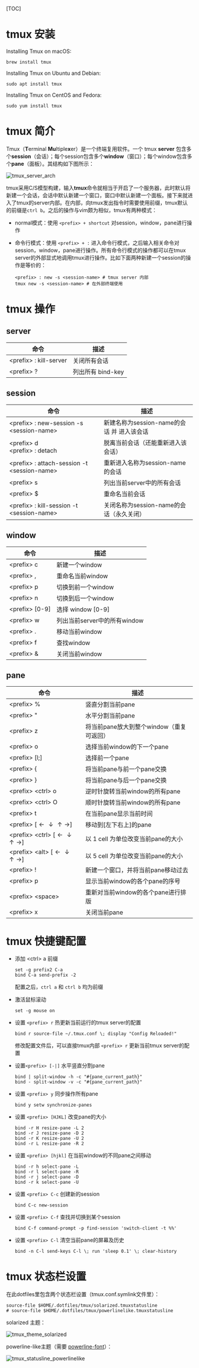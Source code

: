 [TOC]

# tmux 安装

Installing Tmux on macOS: 

```shell
brew install tmux
```

Installing Tmux on Ubuntu and Debian: 

```shell
sudo apt install tmux
```

Installing Tmux on CentOS and Fedora: 

```shell
sudo yum install tmux
```

# tmux 简介

Tmux（**T**erminal **Mu**ltiple**x**er）是一个终端复用软件。一个 tmux **server** 包含多个**session**（会话）；每个session包含多个**window**（窗口）；每个window包含多个**pane**（面板）。其结构如下图所示：

![tmux_server_arch](./imgs/tmux_server_arch.png)



tmux采用C/S模型构建，输入**tmux**命令就相当于开启了一个服务器，此时默认将新建一个会话，会话中默认新建一个窗口，窗口中默认新建一个面板。接下来就进入了tmux的server内部。在内部，向tmux发出指令时需要使用前缀，tmux默认的前缀是`ctrl b`。之后的操作与vim颇为相似，tmux有两种模式：

- normal模式：使用 `<prefix> + shortcut` 对session，window，pane进行操作

- 命令行模式：使用 `<prefix> + :` 进入命令行模式，之后输入相关命令对session，window，pane进行操作。所有命令行模式的操作都可以在tmux server的外部显式地调用tmux进行操作。比如下面两种新建一个session的操作是等价的：

  ```shell
  <prefix> : new -s <session-name> # tmux server 内部
  tmux new -s <session-name> # 在外部终端使用
  ```

# tmux 操作

## server 

| 命令                     | 描述              |
| ------------------------ | ----------------- |
| \<prefix\> : kill-server | 关闭所有会话      |
| \<prefix\> ?             | 列出所有 bind-key |

## session

| 命令                                            | 描述                                       |
| ----------------------------------------------- | ------------------------------------------ |
| \<prefix\> : new-session -s \<session-name\>    | 新建名称为session-name的会话 并 进入该会话 |
| \<prefix\> d<br />\<prefix\> : detach           | 脱离当前会话（还能重新进入该会话）         |
| \<prefix\> : attach-session -t \<session-name\> | 重新进入名称为session-name的会话           |
| \<prefix\> s                                    | 列出当前server中的所有会话                 |
| \<prefix\> $                                    | 重命名当前会话                             |
| \<prefix\> : kill-session -t \<session-name\>   | 关闭名称为session-name的会话（永久关闭）   |

## window

| 命令             | 描述                         |
| ---------------- | ---------------------------- |
| \<prefix\> c     | 新建一个window               |
| \<prefix\> ,     | 重命名当前window             |
| \<prefix\> p     | 切换到前一个window           |
| \<prefix\> n     | 切换到后一个window           |
| \<prefix\> [0-9] | 选择 window [0-9]            |
| \<prefix\> w     | 列出当前server中的所有window |
| \<prefix\> .     | 移动当前window               |
| <prefix\> f      | 查找window                   |
| <prefix\> &      | 关闭当前window               |

## pane

| 命令                                                         | 描述                                     |
| ------------------------------------------------------------ | ---------------------------------------- |
| <prefix\> %                                                  | 竖直分割当前pane                         |
| <prefix\> "                                                  | 水平分割当前pane                         |
| <prefix\> z                                                  | 将当前pane放大到整个window（重复可返回） |
| \<prefix\> o                                                 | 选择当前window的下一个pane               |
| <prefix\> [l;]                                               | 选择前一个pane                           |
| <prefix\> {                                                  | 将当前pane与前一个pane交换               |
| <prefix\> }                                                  | 将当前pane与后一个pane交换               |
| <prefix\> \<ctrl\> o                                         | 逆时针旋转当前window的所有pane           |
| <prefix\> \<ctrl\> O                                         | 顺时针旋转当前window的所有pane           |
| \<prefix\> t                                                 | 在当前pane显示当前时间                   |
| \<prefix\> [$\leftarrow \downarrow \uparrow \rightarrow$]    | 移动到[左下右上]的pane                   |
| \<prefix\> \<ctrl\> [$\leftarrow \downarrow \uparrow \rightarrow$] | 以 1 cell 为单位改变当前pane的大小       |
| \<prefix\> \<alt\> [$\leftarrow \downarrow \uparrow \rightarrow$] | 以 5 cell 为单位改变当前pane的大小       |
| \<prefix\> !                                                 | 新建一个窗口，并将当前pane移动过去       |
| \<prefix\> p                                                 | 显示当前window的各个pane的序号           |
| \<prefix\> \<space\>                                         | 重新对当前window的各个pane进行排版       |
| \<prefix\> x                                                 | 关闭当前pane                             |

# tmux 快捷键配置

- 添加 \<ctrl\> a 前缀

  ```shell
  set -g prefix2 C-a
  bind C-a send-prefix -2
  ```

  配置之后，`ctrl a` 和 `ctrl b` 均为前缀

- 激活鼠标滚动

  ```shell
  set -g mouse on
  ```

- 设置 `<prefix> r` 热更新当前运行的tmux server的配置

  ```shell
  bind r source-file ~/.tmux.conf \; display "Config Reloaded!"
  ```

  修改配置文件后，可以直接tmux内部 `<prefix> r` 更新当前tmux server的配置

- 设置`<prefix> [-|]` 水平竖直分割pane

  ```shell
  bind | split-window -h -c "#{pane_current_path}"
  bind - split-window -v -c "#{pane_current_path}"
  ```

- 设置 `<prefix> y` 同步操作所有pane

  ```shell
  bind y setw synchronize-panes
  ```

- 设置 `<prefix> [HJKL]` 改变pane的大小

  ```shell
  bind -r H resize-pane -L 2
  bind -r J resize-pane -D 2
  bind -r K resize-pane -U 2
  bind -r L resize-pane -R 2
  ```

- 设置 `<prefix> [hjkl]` 在当前window的不同pane之间移动

  ```shell
  bind -r h select-pane -L 
  bind -r l select-pane -R
  bind -r j select-pane -D
  bind -r k select-pane -U
  ```

- 设置 `<prefix> C-c` 创建新的session

  ```shell
  bind C-c new-session
  ```

- 设置 `<prefix> C-f` 查找并切换到某个session

  ```shell
  bind C-f command-prompt -p find-session 'switch-client -t %%'
  ```

- 设置 `<prefix> C-l` 清空当前pane的屏幕及历史

  ```shell
  bind -n C-l send-keys C-l \; run 'sleep 0.1' \; clear-history
  ```

# tmux 状态栏设置

在此dotfiles里包含两个状态栏设置（tmux.conf.symlink文件里）：

```shell
source-file $HOME/.dotfiles/tmux/solarized.tmuxstatusline
# source-file $HOME/.dotfiles/tmux/powerlinelike.tmuxstatusline
```

solarized 主题：

![tmux_theme_solarized](./imgs/tmux_statusline_solarized.png)

powerline-like主题（需要 [powerline-font](https://github.com/powerline/fonts)）：

![tmux_statusline_powerlinelike](./imgs/tmux_statusline_powerlinelike.png)

